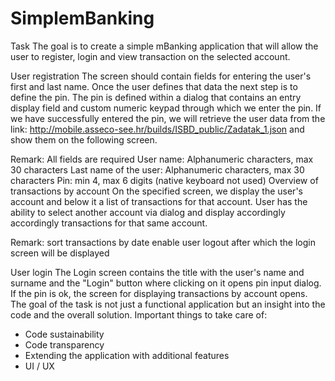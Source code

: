 # SimplemBanking

Task
The goal is to create a simple mBanking application that will allow the user to register, login and view
transaction on the selected account.
 
User registration
The screen should contain fields for entering the user's first and last name. Once the user defines that data
the next step is to define the pin. The pin is defined within a dialog that contains an entry display field and custom
numeric keypad through which we enter the pin. If we have successfully entered the pin, we will retrieve the user data
from the link: http://mobile.asseco-see.hr/builds/ISBD_public/Zadatak_1.json and show them on the following
screen.
 
Remark:
 All fields are required
 User name: Alphanumeric characters, max 30 characters
 Last name of the user: Alphanumeric characters, max 30 characters
 Pin: min 4, max 6 digits (native keyboard not used)
Overview of transactions by account
On the specified screen, we display the user's account and below it a list of transactions for that account. User
has the ability to select another account via dialog and display accordingly accordingly
transactions for that same account.
 
Remark:
 sort transactions by date
 enable user logout after which the login screen will be displayed

User login
The Login screen contains the title with the user's name and surname and the "Login" button where clicking on it opens
pin input dialog. If the pin is ok, the screen for displaying transactions by account opens.
The goal of the task is not just a functional application but an insight into the code and the overall solution.
Important things to take care of:
- Code sustainability
- Code transparency
- Extending the application with additional features
- UI / UX
